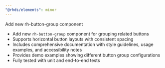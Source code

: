 ```yaml
---
"@rhds/elements": minor
---
```


Add new rh-button-group component

- Add new `rh-button-group` component for grouping related buttons
- Supports horizontal button layouts with consistent spacing
- Includes comprehensive documentation with style guidelines, usage examples, and accessibility notes
- Provides demo examples showing different button group configurations
- Fully tested with unit and end-to-end tests